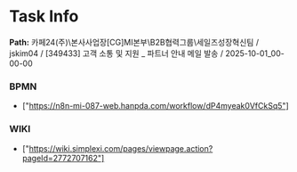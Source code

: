 # Task Info

**Path:** 카페24(주)\본사사업장\[CG]MI본부\B2B협력그룹\세일즈성장혁신팀 / jskim04 / [349433] 고객 소통 및 지원 _ 파트너 안내 메일 발송 / 2025-10-01_00-00-00

### BPMN
- ["https://n8n-mi-087-web.hanpda.com/workflow/dP4myeak0VfCkSq5"]

### WIKI
- ["https://wiki.simplexi.com/pages/viewpage.action?pageId=2772707162"]

